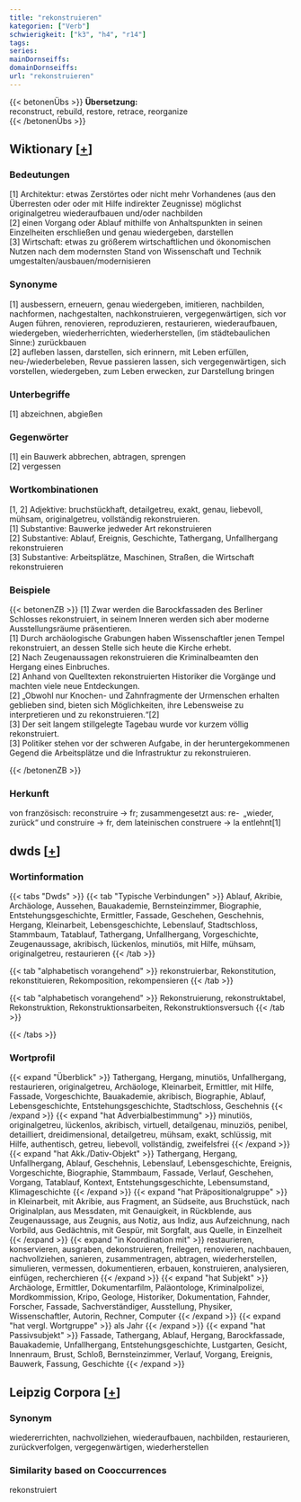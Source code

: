 ```yaml
---
title: "rekonstruieren"
kategorien: ["Verb"]
schwierigkeit: ["k3", "h4", "r14"]
tags:
series:
mainDornseiffs:
domainDornseiffs:
url: "rekonstruieren"
---
```


{{< betonenÜbs >}}
**Übersetzung:**  
reconstruct, rebuild, restore, retrace, reorganize  
{{< /betonenÜbs >}}

## Wiktionary [[+](https://de.wiktionary.org/wiki/rekonstruieren)]

### Bedeutungen
[1] Architektur: etwas Zerstörtes oder nicht mehr Vorhandenes (aus den Überresten oder oder mit Hilfe indirekter Zeugnisse) möglichst originalgetreu wiederaufbauen und/oder nachbilden  
[2] einen Vorgang oder Ablauf mithilfe von Anhaltspunkten in seinen Einzelheiten erschließen und genau wiedergeben, darstellen  
[3] Wirtschaft: etwas zu größerem wirtschaftlichen und ökonomischen Nutzen nach dem modernsten Stand von Wissenschaft und Technik umgestalten/ausbauen/modernisieren  

### Synonyme
[1] ausbessern, erneuern, genau wiedergeben, imitieren, nachbilden, nachformen, nachgestalten, nachkonstruieren, vergegenwärtigen,  sich vor Augen führen, renovieren, reproduzieren, restaurieren, wiederaufbauen, wiedergeben, wiederherrichten, wiederherstellen, (im städtebaulichen Sinne:) zurückbauen  
[2] aufleben lassen, darstellen, sich erinnern, mit Leben erfüllen, neu-/wiederbeleben, Revue passieren lassen, sich vergegenwärtigen, sich vorstellen, wiedergeben, zum Leben erwecken, zur Darstellung bringen  

### Unterbegriffe
[1] abzeichnen, abgießen  

### Gegenwörter
[1] ein Bauwerk abbrechen, abtragen, sprengen  
[2] vergessen  

### Wortkombinationen
[1, 2] Adjektive: bruchstückhaft, detailgetreu, exakt, genau, liebevoll, mühsam, originalgetreu, vollständig rekonstruieren.  
[1] Substantive: Bauwerke jedweder Art rekonstruieren  
[2] Substantive: Ablauf, Ereignis, Geschichte, Tathergang, Unfallhergang rekonstruieren  
[3] Substantive: Arbeitsplätze, Maschinen, Straßen, die Wirtschaft rekonstruieren  

### Beispiele
{{< betonenZB >}}
[1] Zwar werden die Barockfassaden des Berliner Schlosses rekonstruiert, in seinem Inneren werden sich aber moderne Ausstellungsräume präsentieren.  
[1] Durch archäologische Grabungen haben Wissenschaftler jenen Tempel rekonstruiert, an dessen Stelle sich heute die Kirche erhebt.  
[2] Nach Zeugenaussagen rekonstruieren die Kriminalbeamten den Hergang eines Einbruches.  
[2] Anhand von Quelltexten rekonstruierten Historiker die Vorgänge und machten viele neue Entdeckungen.  
[2] „Obwohl nur Knochen- und Zahnfragmente der Urmenschen erhalten geblieben sind, bieten sich Möglichkeiten, ihre Lebensweise zu interpretieren und zu rekonstruieren.“[2]  
[3] Der seit langem stillgelegte Tagebau wurde vor kurzem völlig rekonstruiert.  
[3] Politiker stehen vor der schweren Aufgabe, in der heruntergekommenen Gegend die Arbeitsplätze und die Infrastruktur zu rekonstruieren.  

{{< /betonenZB >}}
### Herkunft
von französisch: reconstruire → fr; zusammengesetzt aus: re- „wieder, zurück“ und construire → fr, dem lateinischen construere → la entlehnt[1]  



## dwds [[+](https://www.dwds.de/wb/rekonstruieren)]

### Wortinformation
{{< tabs "Dwds" >}}
{{< tab "Typische Verbindungen" >}}
Ablauf, Akribie, Archäologe, Aussehen, Bauakademie, Bernsteinzimmer, Biographie, Entstehungsgeschichte, Ermittler, Fassade, Geschehen, Geschehnis, Hergang, Kleinarbeit, Lebensgeschichte, Lebenslauf, Stadtschloss, Stammbaum, Tatablauf, Tathergang, Unfallhergang, Vorgeschichte, Zeugenaussage, akribisch, lückenlos, minutiös, mit Hilfe, mühsam, originalgetreu, restaurieren
{{< /tab >}}

{{< tab "alphabetisch vorangehend" >}}
rekonstruierbar, Rekonstitution, rekonstituieren, Rekomposition, rekompensieren
{{< /tab >}}

{{< tab "alphabetisch vorangehend" >}}
Rekonstruierung, rekonstruktabel, Rekonstruktion, Rekonstruktionsarbeiten, Rekonstruktionsversuch
{{< /tab >}}

{{< /tabs >}}

### Wortprofil
{{< expand "Überblick" >}} Tathergang, Hergang, minutiös, Unfallhergang, restaurieren, originalgetreu, Archäologe, Kleinarbeit, Ermittler, mit Hilfe, Fassade, Vorgeschichte, Bauakademie, akribisch, Biographie, Ablauf, Lebensgeschichte, Entstehungsgeschichte, Stadtschloss, Geschehnis {{< /expand >}}
{{< expand "hat Adverbialbestimmung" >}} minutiös, originalgetreu, lückenlos, akribisch, virtuell, detailgenau, minuziös, penibel, detailliert, dreidimensional, detailgetreu, mühsam, exakt, schlüssig, mit Hilfe, authentisch, getreu, liebevoll, vollständig, zweifelsfrei {{< /expand >}}
{{< expand "hat Akk./Dativ-Objekt" >}} Tathergang, Hergang, Unfallhergang, Ablauf, Geschehnis, Lebenslauf, Lebensgeschichte, Ereignis, Vorgeschichte, Biographie, Stammbaum, Fassade, Verlauf, Geschehen, Vorgang, Tatablauf, Kontext, Entstehungsgeschichte, Lebensumstand, Klimageschichte {{< /expand >}}
{{< expand "hat Präpositionalgruppe" >}} in Kleinarbeit, mit Akribie, aus Fragment, an Südseite, aus Bruchstück, nach Originalplan, aus Messdaten, mit Genauigkeit, in Rückblende, aus Zeugenaussage, aus Zeugnis, aus Notiz, aus Indiz, aus Aufzeichnung, nach Vorbild, aus Gedächtnis, mit Gespür, mit Sorgfalt, aus Quelle, in Einzelheit {{< /expand >}}
{{< expand "in Koordination mit" >}} restaurieren, konservieren, ausgraben, dekonstruieren, freilegen, renovieren, nachbauen, nachvollziehen, sanieren, zusammentragen, abtragen, wiederherstellen, simulieren, vermessen, dokumentieren, erbauen, konstruieren, analysieren, einfügen, recherchieren {{< /expand >}}
{{< expand "hat Subjekt" >}} Archäologe, Ermittler, Dokumentarfilm, Paläontologe, Kriminalpolizei, Mordkommission, Kripo, Geologe, Historiker, Dokumentation, Fahnder, Forscher, Fassade, Sachverständiger, Ausstellung, Physiker, Wissenschaftler, Autorin, Rechner, Computer {{< /expand >}}
{{< expand "hat vergl. Wortgruppe" >}} als Jahr {{< /expand >}}
{{< expand "hat Passivsubjekt" >}} Fassade, Tathergang, Ablauf, Hergang, Barockfassade, Bauakademie, Unfallhergang, Entstehungsgeschichte, Lustgarten, Gesicht, Innenraum, Brust, Schloß, Bernsteinzimmer, Verlauf, Vorgang, Ereignis, Bauwerk, Fassung, Geschichte {{< /expand >}}

## Leipzig Corpora [[+](https://corpora.uni-leipzig.de/en/res?word=rekonstruieren&corpusId=deu_newscrawl-public_2018)]


### Synonym
wiedererrichten, nachvollziehen, wiederaufbauen, nachbilden, restaurieren, zurückverfolgen, vergegenwärtigen, wiederherstellen


### Similarity based on Cooccurrences
rekonstruiert

